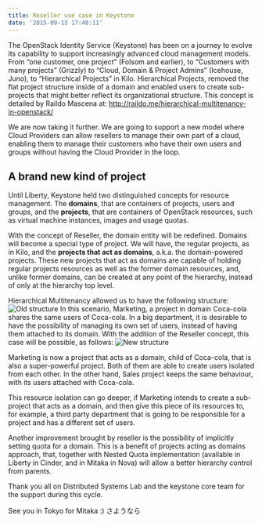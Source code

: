 ```yaml
---
title: Reseller use case in Keystone
date: '2015-09-13 17:48:11'
---
```


The OpenStack Identity Service (Keystone) has been on a journey to evolve its capability to support increasingly advanced cloud management models. From “one customer, one project” (Folsom and earlier), to “Customers with many projects” (Grizzly) to “Cloud, Domain & Project Admins” (Icehouse, Juno), to “Hierarchical Projects” in Kilo.
Hierarchical Projects, removed the flat project structure inside of a domain and enabled users to create sub-projects that might better reflect its organizational structure. This concept is detailed by Raildo Mascena at: http://raildo.me/hierarchical-multitenancy-in-openstack/

We are now taking it further. We are going to support a new model where Cloud Providers can allow resellers to manage their own part of a cloud, enabling them to manage their customers who have their own users and groups without having the Cloud Provider in the loop.

## A brand new kind of project

Until Liberty, Keystone held two distinguished concepts for resource management. The **domains**, that are containers of projects, users and groups, and the **projects**, that are containers of OpenStack resources, such as virtual machine instances, images and usage quotas.

With the concept of Reseller, the domain entity will be redefined. Domains will become a special type of project. We will have, the regular projects, as in Kilo, and the **projects that act as domains**, a.k.a. the domain-powered projects. These new projects that act as domains are capable of holding regular projects resources as well as the former domain resources, and, unlike former domains, can be created at any point of the hierarchy, instead of only at the hierarchy top level.

Hierarchical Multitenancy allowed us to have the following structure:
![Old structure](/content/images/2015/09/old.png)
In this scenario, Marketing, a project in domain Coca-cola shares the same users of Coca-cola. In a big department, it is desirable to have the possibility of managing its own set of users, instead of having them attached to its domain. With the addition of the Reseller concept, this case will be possible, as follows:
![New structure](/content/images/2015/09/new.png)

Marketing is now a project that acts as a domain, child of Coca-cola, that is also a super-powerful project. Both of them are able to create users isolated from each other. In the other hand, Sales project keeps the same behaviour, with its users attached with Coca-cola.

This resource isolation can go deeper, if Marketing intends to create a sub-project that acts as a domain, and then give this piece of its resources to, for example, a third party department that is going to be responsible for a project and has a different set of users.

Another improvement brought by reseller is the possibility of implicitly setting quota for a domain. This is a benefit of projects acting as domains approach, that, together with Nested Quota implementation (available in Liberty in Cinder, and in Mitaka in Nova) will allow a better hierarchy control from parents.

Thank you all on Distributed Systems Lab and the keystone core team for the support during this cycle.

See you in Tokyo for Mitaka :)
さようなら